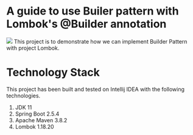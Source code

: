 # A guide to use Builer pattern with Lombok's @Builder annotation
![](/Users/shhashmi/Downloads/red-peppers-296655_640.png)
This project is to demonstrate how we can implement Builder Pattern with project Lombok.

# Technology Stack
This project has been built and tested on Intellij IDEA with the following technologies.
1. JDK 11
2. Spring Boot 2.5.4
3. Apache Maven 3.8.2
4. Lombok 1.18.20

